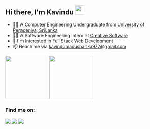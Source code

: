 ## Hi there, I'm Kavindu <img src="https://github.com/TheDudeThatCode/TheDudeThatCode/blob/master/Assets/Hi.gif" width="29px"> 


- 👨‍🎓 A Computer Engineering Undergraduate from [University of Peradeniya, SriLanka](https://www.pdn.ac.lk)
- 👨‍💻 A Software Engineering Intern at [Creative Software](https://www.creativesoftware.com)
- 🌱 I'm Interested in Full Stack Web Development
- 📫 Reach me via [kavindumadushanka972@gmail.com](mailto:kavindumadushanka972@gmail.com)

<!-- ![Kavindu's Language stats](https://github-readme-stats-eight-theta.vercel.app/api/top-langs/?username=kavindumadushanka972&layout=compact&langs_count=8&hide_border=true&theme=dark) -->

<img height="137px" src="https://github-readme-stats.vercel.app/api?username=kavindumadushanka972&hide_title=true&hide_border=true&show_icons=true&include_all_commits=true&count_private=true&line_height=21&theme=dark" /><!-- wi*quL3fcV --><img height="137px" src="https://github-readme-stats.vercel.app/api/top-langs/?username=kavindumadushanka972&hide_title=true&hide_border=true&layout=compact&langs_count=6&theme=dark" />

<h3 align = "justify">Find me on:</h3>
<a href = "https://www.linkedin.com/in/kavindu-madushanka"><span style = "vertical-align:middle"><img src="https://img.icons8.com/color/48/000000/linkedin.png"/></a>
<a href = "https://www.facebook.com/kavindu.madushanka.75/"><span style = "vertical-align:middle"><img src="https://img.icons8.com/color/48/000000/facebook-new.png"/></a>
<a href = "https://www.instagram.com/i.am.kavindu/"><span style = "vertical-align:middle"><img src="https://img.icons8.com/color/48/000000/instagram.png"/></a>



